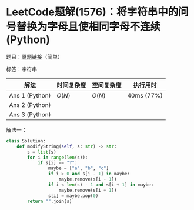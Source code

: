 # LeetCode题解(1576)：将字符串中的问号替换为字母且使相同字母不连续(Python)

题目：[原题链接](https://leetcode-cn.com/problems/replace-all-s-to-avoid-consecutive-repeating-characters/)（简单）

标签：字符串

| 解法           | 时间复杂度 | 空间复杂度 | 执行用时   |
| -------------- | ---------- | ---------- | ---------- |
| Ans 1 (Python) | $O(N)$     | $O(N)$     | 40ms (77%) |
| Ans 2 (Python) |            |            |            |
| Ans 3 (Python) |            |            |            |

解法一：

```python
class Solution:
    def modifyString(self, s: str) -> str:
        s = list(s)
        for i in range(len(s)):
            if s[i] == "?":
                maybe = ["a", "b", "c"]
                if i > 0 and s[i - 1] in maybe:
                    maybe.remove(s[i - 1])
                if i < len(s) - 1 and s[i + 1] in maybe:
                    maybe.remove(s[i + 1])
                s[i] = maybe.pop(0)
        return "".join(s)
```


